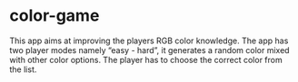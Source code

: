 # color-game
This app aims at improving the players RGB color knowledge. The app has two player modes namely “easy - hard”, it generates a random color mixed with other color options. The player has to choose the correct color from the list.
